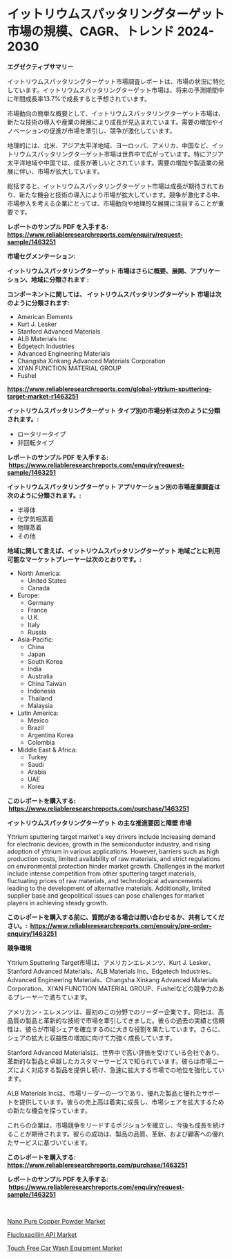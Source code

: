 <p><h1>イットリウムスパッタリングターゲット市場の規模、CAGR、トレンド 2024-2030</h1></p><p><strong>エグゼクティブサマリー</strong></p>
<p><p>イットリウムスパッタリングターゲット市場調査レポートは、市場の状況に特化しています。イットリウムスパッタリングターゲット市場は、将来の予測期間中に年間成長率13.7%で成長すると予想されています。</p><p>市場動向の簡単な概要として、イットリウムスパッタリングターゲット市場は、新たな技術の導入や産業の発展により成長が見込まれています。需要の増加やイノベーションの促進が市場を牽引し、競争が激化しています。</p><p>地理的には、北米、アジア太平洋地域、ヨーロッパ、アメリカ、中国など、イットリウムスパッタリングターゲット市場は世界中で広がっています。特にアジア太平洋地域や中国では、成長が著しいとされています。需要の増加や製造業の発展に伴い、市場が拡大しています。</p><p>総括すると、イットリウムスパッタリングターゲット市場は成長が期待されており、新たな機会と技術の導入により市場が拡大しています。競争が激化する中、市場参入を考える企業にとっては、市場動向や地理的な展開に注目することが重要です。</p></p>
<p><strong>レポートのサンプル PDF を入手する: <a href="https://www.reliableresearchreports.com/enquiry/request-sample/1463251">https://www.reliableresearchreports.com/enquiry/request-sample/1463251</a></strong></p>
<p><strong>市場セグメンテーション:</strong></p>
<p><strong> イットリウムスパッタリングターゲット 市場はさらに概要、展開、アプリケーション、地域に分類されます :</strong></p>
<p><strong>コンポーネントに関しては、 イットリウムスパッタリングターゲット 市場は次のように分類されます: &nbsp;</strong></p>
<p><ul><li>American Elements</li><li>Kurt J. Lesker</li><li>Stanford Advanced Materials</li><li>ALB Materials Inc</li><li>Edgetech Industries</li><li>Advanced Engineering Materials</li><li>Changsha Xinkang Advanced Materials Corporation</li><li>XI'AN FUNCTION MATERIAL GROUP</li><li>Fushel</li></ul></p>
<p><strong><a href="https://www.reliableresearchreports.com/global-yttrium-sputtering-target-market-r1463251">https://www.reliableresearchreports.com/global-yttrium-sputtering-target-market-r1463251</a></strong></p>
<p><strong> イットリウムスパッタリングターゲット タイプ別の市場分析は次のように分類されます。:</strong></p>
<p><ul><li>ロータリータイプ</li><li>非回転タイプ</li></ul></p>
<p><strong>レポートのサンプル PDF を入手する: &nbsp;<a href="https://www.reliableresearchreports.com/enquiry/request-sample/1463251">https://www.reliableresearchreports.com/enquiry/request-sample/1463251</a></strong></p>
<p><strong> イットリウムスパッタリングターゲット アプリケーション別の市場産業調査は次のように分類されます。:</strong></p>
<p><ul><li>半導体</li><li>化学気相蒸着</li><li>物理蒸着</li><li>その他</li></ul></p>
<p><strong>地域に関して言えば、イットリウムスパッタリングターゲット 地域ごとに利用可能なマーケットプレーヤーは次のとおりです。:</strong></p>
<p><ul>
    <li>
        North America:
        <ul>
            <li>United States</li>
            <li>Canada</li>
        </ul>
    </li>
    <li>
        Europe:
        <ul>
            <li>Germany</li>
            <li>France</li>
            <li>U.K.</li>
            <li>Italy</li>
            <li>Russia</li>
        </ul>
    </li>
    <li>
        Asia-Pacific:
        <ul>
            <li>China</li>
            <li>Japan</li>
            <li>South Korea</li>
            <li>India</li>
            <li>Australia</li>
            <li>China Taiwan</li>
            <li>Indonesia</li>
            <li>Thailand</li>
            <li>Malaysia</li>
        </ul>
    </li>
    <li>
        Latin America:
        <ul>
            <li>Mexico</li>
            <li>Brazil</li>
            <li>Argentina Korea</li>
            <li>Colombia</li>
        </ul>
    </li>
    <li>
        Middle East & Africa:
        <ul>
            <li>Turkey</li>
            <li>Saudi</li>
            <li>Arabia</li>
            <li>UAE</li>
            <li>Korea</li>
        </ul>
    </li>
    </ul></p>
<p><strong>このレポートを購入する: &nbsp;<a href="https://www.reliableresearchreports.com/purchase/1463251">https://www.reliableresearchreports.com/purchase/1463251</a></strong></p>
<p><strong>イットリウムスパッタリングターゲット の主な推進要因と障壁 市場</strong></p>
<p><p>Yttrium sputtering target market's key drivers include increasing demand for electronic devices, growth in the semiconductor industry, and rising adoption of yttrium in various applications. However, barriers such as high production costs, limited availability of raw materials, and strict regulations on environmental protection hinder market growth. Challenges in the market include intense competition from other sputtering target materials, fluctuating prices of raw materials, and technological advancements leading to the development of alternative materials. Additionally, limited supplier base and geopolitical issues can pose challenges for market players in achieving steady growth.</p></p>
<p><strong>このレポートを購入する前に、質問がある場合は問い合わせるか、共有してください。:&nbsp; <a href="https://www.reliableresearchreports.com/enquiry/pre-order-enquiry/1463251">https://www.reliableresearchreports.com/enquiry/pre-order-enquiry/1463251</a></strong></p>
<p><strong>競争環境</strong></p>
<p><p>Yttrium Sputtering Target市場は、アメリカンエレメンツ、Kurt J. Lesker、Stanford Advanced Materials、ALB Materials Inc、Edgetech Industries、Advanced Engineering Materials、Changsha Xinkang Advanced Materials Corporation、XI'AN FUNCTION MATERIAL GROUP、Fushelなどの競争力のあるプレーヤーで満ちています。</p><p>アメリカン・エレメンツは、最初のこの分野でのリーダー企業です。同社は、高品質の製品と革新的な技術で市場を牽引してきました。彼らの過去の実績と信頼性は、彼らが市場シェアを確立するのに大きな役割を果たしています。さらに、シェアの拡大と収益性の増加に向けて力強く成長しています。</p><p>Stanford Advanced Materialsは、世界中で高い評価を受けている会社であり、革新的な製品と卓越したカスタマーサービスで知られています。彼らは市場ニーズによく対応する製品を提供し続け、急速に拡大する市場での地位を強化しています。</p><p>ALB Materials Incは、市場リーダーの一つであり、優れた製品と優れたサポートを提供しています。彼らの売上高は着実に成長し、市場シェアを拡大するための新たな機会を探っています。</p><p>これらの企業は、市場競争をリードするポジションを確立し、今後も成長を続けることが期待されます。彼らの成功は、製品の品質、革新、および顧客への優れたサービスに基づいています。</p></p>
<p><strong>このレポートを購入する: &nbsp; <a href="https://www.reliableresearchreports.com/purchase/1463251">https://www.reliableresearchreports.com/purchase/1463251</a></strong></p>
<p><strong>レポートのサンプル PDF を入手する: &nbsp;<a href="https://www.reliableresearchreports.com/enquiry/request-sample/1463251">https://www.reliableresearchreports.com/enquiry/request-sample/1463251</a></strong><strong></strong></p>
<p>&nbsp;</p>
<p><p><a href="https://www.linkedin.com/pulse/nano-pure-copper-powder-market-research-report-forecasted-period-ercgc?trackingId=yZ%2FPult9vVQyeDOrZKPAXA%3D%3D">Nano Pure Copper Powder Market</a></p><p><a href="https://www.linkedin.com/pulse/flucloxacillin-api-market-research-report-unlocks-analysis-financial-xdsnf?trackingId=JBSH1ga3ZtaA2NUF7bqw%2FA%3D%3D">Flucloxacillin API Market</a></p><p><a href="https://github.com/Sinjinluong3e0awx2m195k76/Market-Research-Report-List-2/blob/main/touch-free-car-wash-equipment-market.md">Touch Free Car Wash Equipment Market</a></p></p>